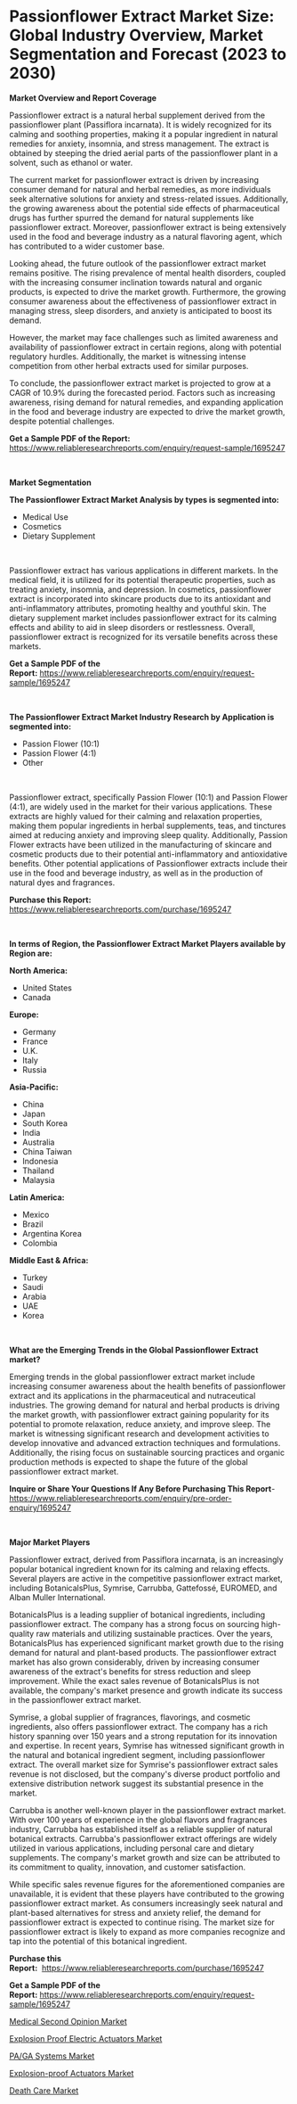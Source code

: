 <p><h1>Passionflower Extract Market Size: Global Industry Overview, Market Segmentation and Forecast (2023 to 2030)</h1></p><p><strong>Market Overview and Report Coverage</strong></p>
<p><p>Passionflower extract is a natural herbal supplement derived from the passionflower plant (Passiflora incarnata). It is widely recognized for its calming and soothing properties, making it a popular ingredient in natural remedies for anxiety, insomnia, and stress management. The extract is obtained by steeping the dried aerial parts of the passionflower plant in a solvent, such as ethanol or water.</p><p>The current market for passionflower extract is driven by increasing consumer demand for natural and herbal remedies, as more individuals seek alternative solutions for anxiety and stress-related issues. Additionally, the growing awareness about the potential side effects of pharmaceutical drugs has further spurred the demand for natural supplements like passionflower extract. Moreover, passionflower extract is being extensively used in the food and beverage industry as a natural flavoring agent, which has contributed to a wider customer base.</p><p>Looking ahead, the future outlook of the passionflower extract market remains positive. The rising prevalence of mental health disorders, coupled with the increasing consumer inclination towards natural and organic products, is expected to drive the market growth. Furthermore, the growing consumer awareness about the effectiveness of passionflower extract in managing stress, sleep disorders, and anxiety is anticipated to boost its demand.</p><p>However, the market may face challenges such as limited awareness and availability of passionflower extract in certain regions, along with potential regulatory hurdles. Additionally, the market is witnessing intense competition from other herbal extracts used for similar purposes.</p><p>To conclude, the passionflower extract market is projected to grow at a CAGR of 10.9% during the forecasted period. Factors such as increasing awareness, rising demand for natural remedies, and expanding application in the food and beverage industry are expected to drive the market growth, despite potential challenges.</p></p>
<p><strong>Get a Sample PDF of the Report:</strong> <a href="https://www.reliableresearchreports.com/enquiry/request-sample/1695247">https://www.reliableresearchreports.com/enquiry/request-sample/1695247</a></p>
<p>&nbsp;</p>
<p><strong>Market Segmentation</strong></p>
<p><strong>The Passionflower Extract Market Analysis by types is segmented into:</strong></p>
<p><ul><li>Medical Use</li><li>Cosmetics</li><li>Dietary Supplement</li></ul></p>
<p>&nbsp;</p>
<p><p>Passionflower extract has various applications in different markets. In the medical field, it is utilized for its potential therapeutic properties, such as treating anxiety, insomnia, and depression. In cosmetics, passionflower extract is incorporated into skincare products due to its antioxidant and anti-inflammatory attributes, promoting healthy and youthful skin. The dietary supplement market includes passionflower extract for its calming effects and ability to aid in sleep disorders or restlessness. Overall, passionflower extract is recognized for its versatile benefits across these markets.</p></p>
<p><strong>Get a Sample PDF of the Report:</strong>&nbsp;<a href="https://www.reliableresearchreports.com/enquiry/request-sample/1695247">https://www.reliableresearchreports.com/enquiry/request-sample/1695247</a></p>
<p>&nbsp;</p>
<p><strong>The Passionflower Extract Market Industry Research by Application is segmented into:</strong></p>
<p><ul><li>Passion Flower (10:1)</li><li>Passion Flower (4:1)</li><li>Other</li></ul></p>
<p>&nbsp;</p>
<p><p>Passionflower extract, specifically Passion Flower (10:1) and Passion Flower (4:1), are widely used in the market for their various applications. These extracts are highly valued for their calming and relaxation properties, making them popular ingredients in herbal supplements, teas, and tinctures aimed at reducing anxiety and improving sleep quality. Additionally, Passion Flower extracts have been utilized in the manufacturing of skincare and cosmetic products due to their potential anti-inflammatory and antioxidative benefits. Other potential applications of Passionflower extracts include their use in the food and beverage industry, as well as in the production of natural dyes and fragrances.</p></p>
<p><strong>Purchase this Report:</strong>&nbsp; <a href="https://www.reliableresearchreports.com/purchase/1695247">https://www.reliableresearchreports.com/purchase/1695247</a></p>
<p>&nbsp;</p>
<p><strong>In terms of Region, the Passionflower Extract Market Players available by Region are:</strong></p>
<p>
    <p> <strong> North America: </strong>
        <ul>
            <li>United States</li>
            <li>Canada</li>
        </ul>
        </p> 
    <p> <strong> Europe: </strong>
        <ul>
            <li>Germany</li>
            <li>France</li>
            <li>U.K.</li>
            <li>Italy</li>
            <li>Russia</li>
        </ul>
        </p> 
    <p> <strong> Asia-Pacific: </strong>
        <ul>
            <li>China</li>
            <li>Japan</li>
            <li>South Korea</li>
            <li>India</li>
            <li>Australia</li>
            <li>China Taiwan</li>
            <li>Indonesia</li>
            <li>Thailand</li>
            <li>Malaysia</li>
        </ul>
        </p> 
    <p> <strong> Latin America: </strong>
        <ul>
            <li>Mexico</li>
            <li>Brazil</li>
            <li>Argentina Korea</li>
            <li>Colombia</li>
        </ul>
        </p> 
    <p> <strong> Middle East & Africa: </strong>
        <ul>
            <li>Turkey</li>
            <li>Saudi</li>
            <li>Arabia</li>
            <li>UAE</li>
            <li>Korea</li>
        </ul>
    </p>
    </p>
<p>&nbsp;</p>
<p><strong>What are the Emerging Trends in the Global Passionflower Extract market?</strong></p>
<p><p>Emerging trends in the global passionflower extract market include increasing consumer awareness about the health benefits of passionflower extract and its applications in the pharmaceutical and nutraceutical industries. The growing demand for natural and herbal products is driving the market growth, with passionflower extract gaining popularity for its potential to promote relaxation, reduce anxiety, and improve sleep. The market is witnessing significant research and development activities to develop innovative and advanced extraction techniques and formulations. Additionally, the rising focus on sustainable sourcing practices and organic production methods is expected to shape the future of the global passionflower extract market.</p></p>
<p><strong>Inquire or Share Your Questions If Any Before Purchasing This Report</strong>- <a href="https://www.reliableresearchreports.com/enquiry/pre-order-enquiry/1695247">https://www.reliableresearchreports.com/enquiry/pre-order-enquiry/1695247</a></p>
<p>&nbsp;</p>
<p><strong>Major Market Players</strong></p>
<p><p>Passionflower extract, derived from Passiflora incarnata, is an increasingly popular botanical ingredient known for its calming and relaxing effects. Several players are active in the competitive passionflower extract market, including BotanicalsPlus, Symrise, Carrubba, Gattefossé, EUROMED, and Alban Muller International.</p><p>BotanicalsPlus is a leading supplier of botanical ingredients, including passionflower extract. The company has a strong focus on sourcing high-quality raw materials and utilizing sustainable practices. Over the years, BotanicalsPlus has experienced significant market growth due to the rising demand for natural and plant-based products. The passionflower extract market has also grown considerably, driven by increasing consumer awareness of the extract's benefits for stress reduction and sleep improvement. While the exact sales revenue of BotanicalsPlus is not available, the company's market presence and growth indicate its success in the passionflower extract market.</p><p>Symrise, a global supplier of fragrances, flavorings, and cosmetic ingredients, also offers passionflower extract. The company has a rich history spanning over 150 years and a strong reputation for its innovation and expertise. In recent years, Symrise has witnessed significant growth in the natural and botanical ingredient segment, including passionflower extract. The overall market size for Symrise's passionflower extract sales revenue is not disclosed, but the company's diverse product portfolio and extensive distribution network suggest its substantial presence in the market.</p><p>Carrubba is another well-known player in the passionflower extract market. With over 100 years of experience in the global flavors and fragrances industry, Carrubba has established itself as a reliable supplier of natural botanical extracts. Carrubba's passionflower extract offerings are widely utilized in various applications, including personal care and dietary supplements. The company's market growth and size can be attributed to its commitment to quality, innovation, and customer satisfaction.</p><p>While specific sales revenue figures for the aforementioned companies are unavailable, it is evident that these players have contributed to the growing passionflower extract market. As consumers increasingly seek natural and plant-based alternatives for stress and anxiety relief, the demand for passionflower extract is expected to continue rising. The market size for passionflower extract is likely to expand as more companies recognize and tap into the potential of this botanical ingredient.</p></p>
<p><strong>Purchase this Report:</strong>&nbsp;&nbsp;<a href="https://www.reliableresearchreports.com/purchase/1695247">https://www.reliableresearchreports.com/purchase/1695247</a></p>
<p></p>
<p><strong>Get a Sample PDF of the Report:</strong>&nbsp;<a href="https://www.reliableresearchreports.com/enquiry/request-sample/1695247">https://www.reliableresearchreports.com/enquiry/request-sample/1695247</a></p>
<p><p><a href="https://www.linkedin.com/pulse/decoding-medical-second-opinion-market-deep-dive-latest-on2ac/">Medical Second Opinion Market</a></p><p><a href="https://medium.com/@vallieemard78/explosion-proof-electric-actuators-market-analysis-and-sze-forecasted-for-period-from-2023-to-2030-b475633082d5">Explosion Proof Electric Actuators Market</a></p><p><a href="https://github.com/Chiragrp23/Market-Research-Report-List-1/blob/main/paga-systems-market.md">PA/GA Systems Market</a></p><p><a href="https://medium.com/@marcoshoppe2023/explosion-proof-actuators-market-share-evolution-and-market-growth-trends-2023-2030-9c89d283bc50">Explosion-proof Actuators Market</a></p><p><a href="https://www.linkedin.com/pulse/death-care-market-size-2023-2030-global-industrial-analysis-a8w1c/">Death Care Market</a></p></p>